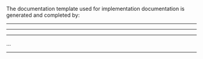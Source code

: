The documentation template used for
implementation documentation
is generated and completed by:
___________
___________
___________
...
___________
